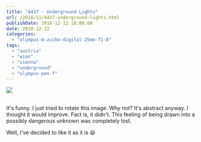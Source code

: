 ```yaml
---
title: "4437 - Underground Lights"
url: /2018/11/4437-underground-lights.html
publishDate: 2018-12-12 18:00:00
date: 2018-12-12
categories: 
  - "olympus-m-zuiko-digital-25mm-f1-8"
tags: 
  - "austria"
  - "wien"
  - "vienna"
  - "underground"
  - "olympus-pen-f"
---
```

<div class="container">
<div class="center"><a target="_blank" href="https://d25zfm9zpd7gm5.cloudfront.net/1200x1200/2017/20170925_110227_lr.jpg"><img class="webfeedsFeaturedVisual" src="https://d25zfm9zpd7gm5.cloudfront.net/0600x0600/2017/20170925_110227_lr.jpg" /></a></div>
</div>
<br />

It's funny. I just tried to rotate this image. Why not? It's
abstract anyway. I thought it would improve. Fact is, it didn't.
This feeling of being drawn into a possibly dangerous unknown was
completely lost.

Well, I've decided to like it as it is :smiley: